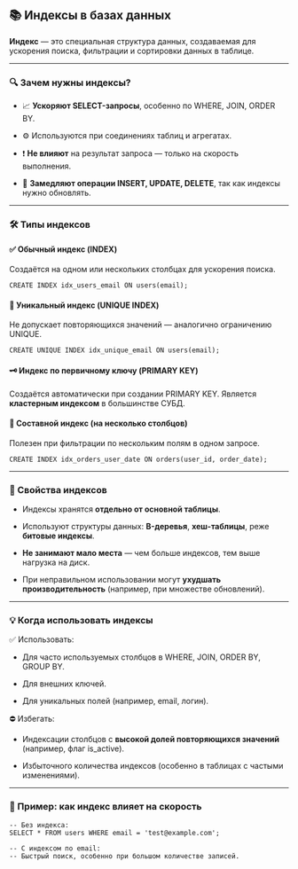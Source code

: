 ```toc
```
## **📚 Индексы в базах данных**

  

**Индекс** — это специальная структура данных, создаваемая для ускорения поиска, фильтрации и сортировки данных в таблице.

---

### **🔍 Зачем нужны индексы?**

- 📈 **Ускоряют SELECT-запросы**, особенно по WHERE, JOIN, ORDER BY.
    
- ⚙️ Используются при соединениях таблиц и агрегатах.
    
- ❗ **Не влияют** на результат запроса — только на скорость выполнения.
    
- 🐢 **Замедляют операции INSERT, UPDATE, DELETE**, так как индексы нужно обновлять.
    

---

### **🛠️ Типы индексов**

  

#### **✅ Обычный индекс (INDEX)**

  

Создаётся на одном или нескольких столбцах для ускорения поиска.

```
CREATE INDEX idx_users_email ON users(email);
```

#### **🔐 Уникальный индекс (UNIQUE INDEX)**

  

Не допускает повторяющихся значений — аналогично ограничению UNIQUE.

```
CREATE UNIQUE INDEX idx_unique_email ON users(email);
```

#### **🗝️ Индекс по первичному ключу (PRIMARY KEY)**

  

Создаётся автоматически при создании PRIMARY KEY. Является **кластерным индексом** в большинстве СУБД.

  

#### **🔗 Составной индекс (на несколько столбцов)**

  

Полезен при фильтрации по нескольким полям в одном запросе.

```
CREATE INDEX idx_orders_user_date ON orders(user_id, order_date);
```

  

---

### **📏 Свойства индексов**

- Индексы хранятся **отдельно от основной таблицы**.
    
- Используют структуры данных: **B-деревья**, **хеш-таблицы**, реже **битовые индексы**.
    
- **Не занимают мало места** — чем больше индексов, тем выше нагрузка на диск.
    
- При неправильном использовании могут **ухудшать производительность** (например, при множестве обновлений).
    

---

### **💡 Когда использовать индексы**

  

✅ Использовать:

- Для часто используемых столбцов в WHERE, JOIN, ORDER BY, GROUP BY.
    
- Для внешних ключей.
    
- Для уникальных полей (например, email, логин).
    

  

⛔ Избегать:

- Индексации столбцов с **высокой долей повторяющихся значений** (например, флаг is_active).
    
- Избыточного количества индексов (особенно в таблицах с частыми изменениями).
    

---

### **📌 Пример: как индекс влияет на скорость**

```
-- Без индекса:
SELECT * FROM users WHERE email = 'test@example.com';

-- С индексом по email:
-- Быстрый поиск, особенно при большом количестве записей.
```